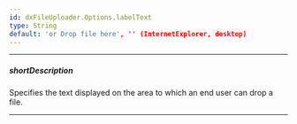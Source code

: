 ```yaml
---
id: dxFileUploader.Options.labelText
type: String
default: 'or Drop file here', '' (InternetExplorer, desktop)
---
```

---
##### shortDescription
Specifies the text displayed on the area to which an end user can drop a file.

---
